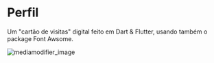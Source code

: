 # Perfil

Um "cartão de visitas" digital feito em Dart & Flutter, usando também o package Font Awsome.


![mediamodifier_image](https://user-images.githubusercontent.com/109961465/236606335-d7b84ebc-9193-4800-9ee9-e0a74ed10c4b.png)
